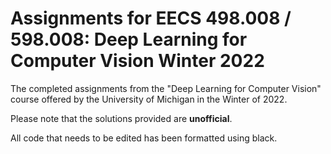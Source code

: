 # Assignments for EECS 498.008 / 598.008: Deep Learning for Computer Vision Winter 2022
The completed assignments from the "Deep Learning for Computer Vision" course offered by the University of Michigan in the Winter of 2022.

Please note that the solutions provided are **unofficial**.

All code that needs to be edited has been formatted using black.

